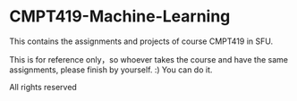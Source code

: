 # CMPT419-Machine-Learning

This contains the assignments and projects of course CMPT419 in SFU.

This is for reference only，so whoever takes the course and have the same assignments, please finish by yourself. :)
You can do it.

All rights reserved

